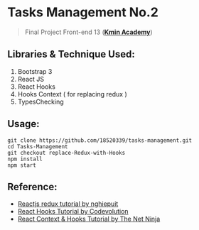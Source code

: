 # Tasks Management No.2
> Final Project Front-end 13 ([**Kmin Academy**](https://kmin.edu.vn))

## Libraries & Technique Used:
1. Bootstrap 3
2. React JS
3. React Hooks
4. Hooks Context ( for replacing redux )
5. TypesChecking

## Usage:
```
git clone https://github.com/18520339/tasks-management.git
cd Tasks-Management
git checkout replace-Redux-with-Hooks
npm install
npm start
```

## Reference:
- [Reactjs redux tutorial by nghiepuit](https://www.youtube.com/playlist?list=PLJ5qtRQovuEOoKffoCBzTfvzMTTORnoyp)
- [React Hooks Tutorial by Codevolution](https://www.youtube.com/playlist?list=PLC3y8-rFHvwisvxhZ135pogtX7_Oe3Q3A)
- [React Context & Hooks Tutorial by The Net Ninja](https://www.youtube.com/playlist?list=PL4cUxeGkcC9hNokByJilPg5g9m2APUePI)
